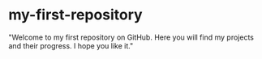 # my-first-repository
"Welcome to my first repository on GitHub. Here you will find my projects and their progress. I hope you like it."
